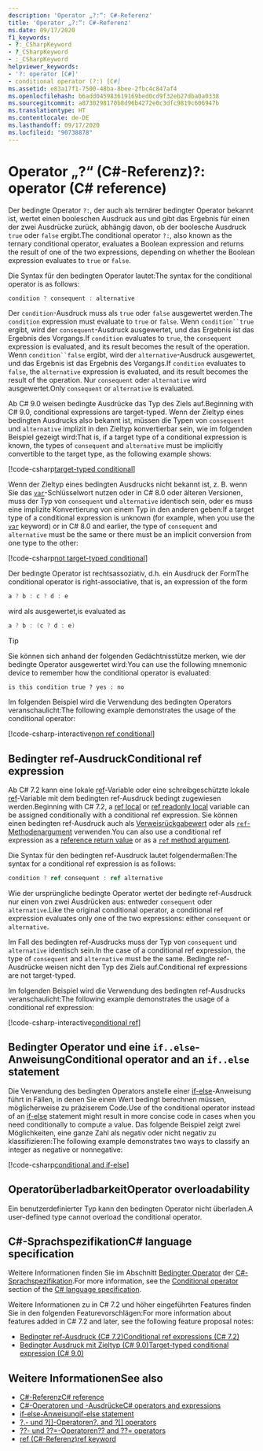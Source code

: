 ```yaml
---
description: 'Operator „?:“: C#-Referenz'
title: 'Operator „?:“: C#-Referenz'
ms.date: 09/17/2020
f1_keywords:
- ?:_CSharpKeyword
- ?_CSharpKeyword
- :_CSharpKeyword
helpviewer_keywords:
- '?: operator [C#]'
- conditional operator (?:) [C#]
ms.assetid: e83a17f1-7500-48ba-8bee-2fbc4c847af4
ms.openlocfilehash: b6add045983619169bed0cd9f32eb27dba0a0338
ms.sourcegitcommit: a8730298170b8d96b4272e0c3dfc9819c606947b
ms.translationtype: HT
ms.contentlocale: de-DE
ms.lasthandoff: 09/17/2020
ms.locfileid: "90738878"
---
```

# <a name="-operator-c-reference"></a><span data-ttu-id="68417-103">Operator „?“ (C#-Referenz)</span><span class="sxs-lookup"><span data-stu-id="68417-103">?: operator (C# reference)</span></span>

<span data-ttu-id="68417-104">Der bedingte Operator `?:`, der auch als ternärer bedingter Operator bekannt ist, wertet einen booleschen Ausdruck aus und gibt das Ergebnis für einen der zwei Ausdrücke zurück, abhängig davon, ob der boolesche Ausdruck `true` oder `false` ergibt.</span><span class="sxs-lookup"><span data-stu-id="68417-104">The conditional operator `?:`, also known as the ternary conditional operator, evaluates a Boolean expression and returns the result of one of the two expressions, depending on whether the Boolean expression evaluates to `true` or `false`.</span></span>

<span data-ttu-id="68417-105">Die Syntax für den bedingten Operator lautet:</span><span class="sxs-lookup"><span data-stu-id="68417-105">The syntax for the conditional operator is as follows:</span></span>

```csharp
condition ? consequent : alternative
```

<span data-ttu-id="68417-106">Der `condition`-Ausdruck muss als `true` oder `false` ausgewertet werden.</span><span class="sxs-lookup"><span data-stu-id="68417-106">The `condition` expression must evaluate to `true` or `false`.</span></span> <span data-ttu-id="68417-107">Wenn `condition``true` ergibt, wird der `consequent`-Ausdruck ausgewertet, und das Ergebnis ist das Ergebnis des Vorgangs.</span><span class="sxs-lookup"><span data-stu-id="68417-107">If `condition` evaluates to `true`, the `consequent` expression is evaluated, and its result becomes the result of the operation.</span></span> <span data-ttu-id="68417-108">Wenn `condition``false` ergibt, wird der `alternative`-Ausdruck ausgewertet, und das Ergebnis ist das Ergebnis des Vorgangs.</span><span class="sxs-lookup"><span data-stu-id="68417-108">If `condition` evaluates to `false`, the `alternative` expression is evaluated, and its result becomes the result of the operation.</span></span> <span data-ttu-id="68417-109">Nur `consequent` oder `alternative` wird ausgewertet.</span><span class="sxs-lookup"><span data-stu-id="68417-109">Only `consequent` or `alternative` is evaluated.</span></span>

<span data-ttu-id="68417-110">Ab C# 9.0 weisen bedingte Ausdrücke das Typ des Ziels auf.</span><span class="sxs-lookup"><span data-stu-id="68417-110">Beginning with C# 9.0, conditional expressions are target-typed.</span></span> <span data-ttu-id="68417-111">Wenn der Zieltyp eines bedingten Ausdrucks also bekannt ist, müssen die Typen von `consequent` und `alternative` implizit in den Zieltyp konvertierbar sein, wie im folgenden Beispiel gezeigt wird:</span><span class="sxs-lookup"><span data-stu-id="68417-111">That is, if a target type of a conditional expression is known, the types of `consequent` and `alternative` must be implicitly convertible to the target type, as the following example shows:</span></span>

[!code-csharp[target-typed conditional](snippets/shared/ConditionalOperator.cs#TargetTyped)]

<span data-ttu-id="68417-112">Wenn der Zieltyp eines bedingten Ausdrucks nicht bekannt ist, z. B. wenn Sie das [`var`](../keywords/var.md)-Schlüsselwort nutzen oder in C# 8.0 oder älteren Versionen, muss der Typ von `consequent` und `alternative` identisch sein, oder es muss eine implizite Konvertierung von einem Typ in den anderen geben:</span><span class="sxs-lookup"><span data-stu-id="68417-112">If a target type of a conditional expression is unknown (for example, when you use the [`var`](../keywords/var.md) keyword) or in C# 8.0 and earlier, the type of `consequent` and `alternative` must be the same or there must be an implicit conversion from one type to the other:</span></span>

[!code-csharp[not target-typed conditional](snippets/shared/ConditionalOperator.cs#NotTargetTyped)]

<span data-ttu-id="68417-113">Der bedingte Operator ist rechtsassoziativ, d.h. ein Ausdruck der Form</span><span class="sxs-lookup"><span data-stu-id="68417-113">The conditional operator is right-associative, that is, an expression of the form</span></span>

```csharp
a ? b : c ? d : e
```

<span data-ttu-id="68417-114">wird als ausgewertet,</span><span class="sxs-lookup"><span data-stu-id="68417-114">is evaluated as</span></span>

```csharp
a ? b : (c ? d : e)
```

> [!TIP]
> <span data-ttu-id="68417-115">Sie können sich anhand der folgenden Gedächtnisstütze merken, wie der bedingte Operator ausgewertet wird:</span><span class="sxs-lookup"><span data-stu-id="68417-115">You can use the following mnemonic device to remember how the conditional operator is evaluated:</span></span>
>
> ```text
> is this condition true ? yes : no
> ```

<span data-ttu-id="68417-116">Im folgenden Beispiel wird die Verwendung des bedingten Operators veranschaulicht:</span><span class="sxs-lookup"><span data-stu-id="68417-116">The following example demonstrates the usage of the conditional operator:</span></span>

[!code-csharp-interactive[non ref conditional](snippets/shared/ConditionalOperator.cs#ConditionalValue)]

## <a name="conditional-ref-expression"></a><span data-ttu-id="68417-117">Bedingter ref-Ausdruck</span><span class="sxs-lookup"><span data-stu-id="68417-117">Conditional ref expression</span></span>

<span data-ttu-id="68417-118">Ab C# 7.2 kann eine lokale [ref](../keywords/ref.md#ref-locals)-Variable oder eine schreibgeschützte lokale [ref](../keywords/ref.md#ref-readonly-locals)-Variable mit dem bedingten ref-Ausdruck bedingt zugewiesen werden.</span><span class="sxs-lookup"><span data-stu-id="68417-118">Beginning with C# 7.2, a [ref local](../keywords/ref.md#ref-locals) or [ref readonly local](../keywords/ref.md#ref-readonly-locals) variable can be assigned conditionally with a conditional ref expression.</span></span> <span data-ttu-id="68417-119">Sie können einen bedingten ref-Ausdruck auch als [Verweisrückgabewert](../keywords/ref.md#reference-return-values) oder als [`ref`-Methodenargument](../keywords/ref.md#passing-an-argument-by-reference) verwenden.</span><span class="sxs-lookup"><span data-stu-id="68417-119">You can also use a conditional ref expression as a [reference return value](../keywords/ref.md#reference-return-values) or as a [`ref` method argument](../keywords/ref.md#passing-an-argument-by-reference).</span></span>

<span data-ttu-id="68417-120">Die Syntax für den bedingten ref-Ausdruck lautet folgendermaßen:</span><span class="sxs-lookup"><span data-stu-id="68417-120">The syntax for a conditional ref expression is as follows:</span></span>

```csharp
condition ? ref consequent : ref alternative
```

<span data-ttu-id="68417-121">Wie der ursprüngliche bedingte Operator wertet der bedingte ref-Ausdruck nur einen von zwei Ausdrücken aus: entweder `consequent` oder `alternative`.</span><span class="sxs-lookup"><span data-stu-id="68417-121">Like the original conditional operator, a conditional ref expression evaluates only one of the two expressions: either `consequent` or `alternative`.</span></span>

<span data-ttu-id="68417-122">Im Fall des bedingten ref-Ausdrucks muss der Typ von `consequent` und `alternative` identisch sein.</span><span class="sxs-lookup"><span data-stu-id="68417-122">In the case of a conditional ref expression, the type of `consequent` and `alternative` must be the same.</span></span> <span data-ttu-id="68417-123">Bedingte ref-Ausdrücke weisen nicht den Typ des Ziels auf.</span><span class="sxs-lookup"><span data-stu-id="68417-123">Conditional ref expressions are not target-typed.</span></span>

<span data-ttu-id="68417-124">Im folgenden Beispiel wird die Verwendung des bedingten ref-Ausdrucks veranschaulicht:</span><span class="sxs-lookup"><span data-stu-id="68417-124">The following example demonstrates the usage of a conditional ref expression:</span></span>

[!code-csharp-interactive[conditional ref](snippets/shared/ConditionalOperator.cs#ConditionalRef)]

## <a name="conditional-operator-and-an-ifelse-statement"></a><span data-ttu-id="68417-125">Bedingter Operator und eine `if..else`-Anweisung</span><span class="sxs-lookup"><span data-stu-id="68417-125">Conditional operator and an `if..else` statement</span></span>

<span data-ttu-id="68417-126">Die Verwendung des bedingten Operators anstelle einer [if-else](../keywords/if-else.md)-Anweisung führt in Fällen, in denen Sie einen Wert bedingt berechnen müssen, möglicherweise zu präziserem Code.</span><span class="sxs-lookup"><span data-stu-id="68417-126">Use of the conditional operator instead of an [if-else](../keywords/if-else.md) statement might result in more concise code in cases when you need conditionally to compute a value.</span></span> <span data-ttu-id="68417-127">Das folgende Beispiel zeigt zwei Möglichkeiten, eine ganze Zahl als negativ oder nicht negativ zu klassifizieren:</span><span class="sxs-lookup"><span data-stu-id="68417-127">The following example demonstrates two ways to classify an integer as negative or nonnegative:</span></span>

[!code-csharp[conditional and if-else](snippets/shared/ConditionalOperator.cs#CompareWithIf)]

## <a name="operator-overloadability"></a><span data-ttu-id="68417-128">Operatorüberladbarkeit</span><span class="sxs-lookup"><span data-stu-id="68417-128">Operator overloadability</span></span>

<span data-ttu-id="68417-129">Ein benutzerdefinierter Typ kann den bedingten Operator nicht überladen.</span><span class="sxs-lookup"><span data-stu-id="68417-129">A user-defined type cannot overload the conditional operator.</span></span>

## <a name="c-language-specification"></a><span data-ttu-id="68417-130">C#-Sprachspezifikation</span><span class="sxs-lookup"><span data-stu-id="68417-130">C# language specification</span></span>

<span data-ttu-id="68417-131">Weitere Informationen finden Sie im Abschnitt [Bedingter Operator](~/_csharplang/spec/expressions.md#conditional-operator) der [C#-Sprachspezifikation](~/_csharplang/spec/introduction.md).</span><span class="sxs-lookup"><span data-stu-id="68417-131">For more information, see the [Conditional operator](~/_csharplang/spec/expressions.md#conditional-operator) section of the [C# language specification](~/_csharplang/spec/introduction.md).</span></span>

<span data-ttu-id="68417-132">Weitere Informationen zu in C# 7.2 und höher eingeführten Features finden Sie in den folgenden Featurevorschlägen:</span><span class="sxs-lookup"><span data-stu-id="68417-132">For more information about features added in C# 7.2 and later, see the following feature proposal notes:</span></span>

- [<span data-ttu-id="68417-133">Bedingter ref-Ausdruck (C# 7.2)</span><span class="sxs-lookup"><span data-stu-id="68417-133">Conditional ref expressions (C# 7.2)</span></span>](~/_csharplang/proposals/csharp-7.2/conditional-ref.md)
- [<span data-ttu-id="68417-134">Bedingter Ausdruck mit Zieltyp (C# 9.0)</span><span class="sxs-lookup"><span data-stu-id="68417-134">Target-typed conditional expression (C# 9.0)</span></span>](~/_csharplang/proposals/csharp-9.0/target-typed-conditional-expression.md)

## <a name="see-also"></a><span data-ttu-id="68417-135">Weitere Informationen</span><span class="sxs-lookup"><span data-stu-id="68417-135">See also</span></span>

- [<span data-ttu-id="68417-136">C#-Referenz</span><span class="sxs-lookup"><span data-stu-id="68417-136">C# reference</span></span>](../index.md)
- [<span data-ttu-id="68417-137">C#-Operatoren und -Ausdrücke</span><span class="sxs-lookup"><span data-stu-id="68417-137">C# operators and expressions</span></span>](index.md)
- [<span data-ttu-id="68417-138">if-else-Anweisung</span><span class="sxs-lookup"><span data-stu-id="68417-138">if-else statement</span></span>](../keywords/if-else.md)
- <span data-ttu-id="68417-139">[?.- und ?[]-Operatoren](member-access-operators.md#null-conditional-operators--and-)</span><span class="sxs-lookup"><span data-stu-id="68417-139">[?. and ?[] operators](member-access-operators.md#null-conditional-operators--and-)</span></span>
- [<span data-ttu-id="68417-140">??- und ??=-Operatoren</span><span class="sxs-lookup"><span data-stu-id="68417-140">?? and ??= operators</span></span>](null-coalescing-operator.md)
- [<span data-ttu-id="68417-141">ref (C#-Referenz)</span><span class="sxs-lookup"><span data-stu-id="68417-141">ref keyword</span></span>](../keywords/ref.md)
